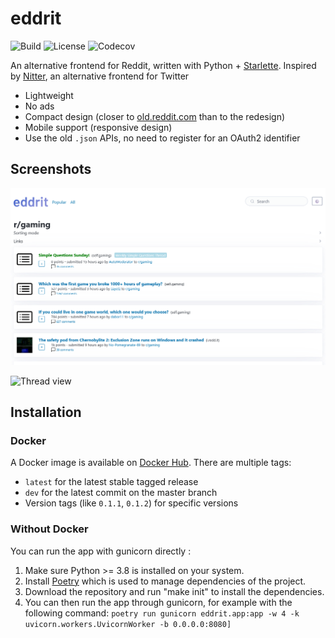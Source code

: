 # eddrit

![Build](https://img.shields.io/github/checks-status/corenting/eddrit/master?label=build) ![License](https://img.shields.io/github/license/corenting/eddrit) ![Codecov](https://img.shields.io/codecov/c/github/corenting/eddrit)

An alternative frontend for Reddit, written with Python + [Starlette](https://www.starlette.io/). Inspired by [Nitter](https://github.com/zedeus/nitter), an alternative frontend for Twitter

- Lightweight
- No ads
- Compact design (closer to [old.reddit.com](https://old.reddit.com) than to the redesign)
- Mobile support (responsive design)
- Use the old `.json` APIs, no need to register for an OAuth2 identifier

## Screenshots

![Subreddit view](https://raw.githubusercontent.com/corenting/eddrit/master/doc/screenshots/subreddit.png)

![Thread view](https://raw.githubusercontent.com/corenting/eddrit/master/doc/screenshots/thread.png)


## Installation

### Docker

A Docker image is available on [Docker Hub](https://hub.docker.com/r/corentingarcia/eddrit).
There are multiple tags:
- `latest` for the latest stable tagged release
- `dev` for the latest commit on the master branch
- Version tags (like `0.1.1`, `0.1.2`) for specific versions

### Without Docker

You can run the app with gunicorn directly :
1. Make sure Python >= 3.8 is installed on your system.
2. Install [Poetry](https://python-poetry.org/) which is used to manage dependencies of the project.
3. Download the repository and run "make init" to install the dependencies.
4. You can then run the app through gunicorn, for example with the following command: `poetry run gunicorn eddrit.app:app -w 4 -k uvicorn.workers.UvicornWorker -b 0.0.0.0:8080]`
